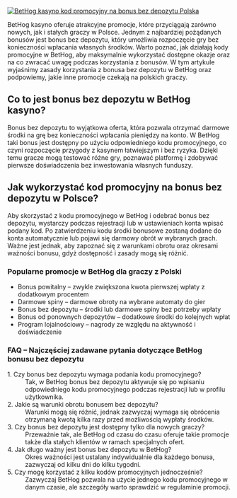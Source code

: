 [![BetHog kasyno kod promocyjny na bonus bez depozytu Polska](https://123-caf.pages.dev/gitsignup.png)](https://vrmoo.ru/Bt82HjjY)

<div>BetHog kasyno oferuje atrakcyjne promocje, które przyciągają zarówno nowych, jak i stałych graczy w Polsce. Jednym z najbardziej pożądanych bonusów jest bonus bez depozytu, który umożliwia rozpoczęcie gry bez konieczności wpłacania własnych środków. Warto poznać, jak działają kody promocyjne w BetHog, aby maksymalnie wykorzystać dostępne okazje oraz na co zwracać uwagę podczas korzystania z bonusów. W tym artykule wyjaśnimy zasady korzystania z bonusa bez depozytu w BetHog oraz podpowiemy, jakie inne promocje czekają na polskich graczy.</div>  <h2>Co to jest bonus bez depozytu w BetHog kasyno?</h2> <div>Bonus bez depozytu to wyjątkowa oferta, która pozwala otrzymać darmowe środki na grę bez konieczności wpłacania pieniędzy na konto. W BetHog taki bonus jest dostępny po użyciu odpowiedniego kodu promocyjnego, co czyni rozpoczęcie przygody z kasynem łatwiejszym i bez ryzyka. Dzięki temu gracze mogą testować różne gry, poznawać platformę i zdobywać pierwsze doświadczenia bez inwestowania własnych funduszy.</div>  <h2>Jak wykorzystać kod promocyjny na bonus bez depozytu w Polsce?</h2> <div>Aby skorzystać z kodu promocyjnego w BetHog i odebrać bonus bez depozytu, wystarczy podczas rejestracji lub w ustawieniach konta wpisać podany kod. Po zatwierdzeniu kodu środki bonusowe zostaną dodane do konta automatycznie lub pojawi się darmowy obrót w wybranych grach. Ważne jest jednak, aby zapoznać się z warunkami obrotu oraz okresami ważności bonusu, gdyż dostępność i zasady mogą się różnić.</div>  <h3>Popularne promocje w BetHog dla graczy z Polski</h3> <ul> <li>Bonus powitalny – zwykle zwiększona kwota pierwszej wpłaty z dodatkowym procentem</li> <li>Darmowe spiny – darmowe obroty na wybrane automaty do gier</li> <li>Bonus bez depozytu – środki lub darmowe spiny bez potrzeby wpłaty</li> <li>Bonus od ponownych depozytów – dodatkowe środki do kolejnych wpłat</li> <li>Program lojalnościowy – nagrody ze względu na aktywność i doświadczenie</li> </ul>  <h3>FAQ – Najczęściej zadawane pytania dotyczące BetHog bonusu bez depozytu</h3> <dl> <dt>1. Czy bonus bez depozytu wymaga podania kodu promocyjnego?</dt> <dd>Tak, w BetHog bonus bez depozytu aktywuje się po wpisaniu odpowiedniego kodu promocyjnego podczas rejestracji lub w profilu użytkownika.</dd>  <dt>2. Jakie są warunki obrotu bonusem bez depozytu?</dt> <dd>Warunki mogą się różnić, jednak zazwyczaj wymaga się obrócenia otrzymaną kwotą kilka razy przed możliwością wypłaty środków.</dd>  <dt>3. Czy bonus bez depozytu jest dostępny tylko dla nowych graczy?</dt> <dd>Przeważnie tak, ale BetHog od czasu do czasu oferuje takie promocje także dla stałych klientów w ramach specjalnych ofert.</dd>  <dt>4. Jak długo ważny jest bonus bez depozytu w BetHog?</dt> <dd>Okres ważności jest ustalany indywidualnie dla każdego bonusa, zazwyczaj od kilku dni do kilku tygodni.</dd>  <dt>5. Czy mogę korzystać z kilku kodów promocyjnych jednocześnie?</dt> <dd>Zazwyczaj BetHog pozwala na użycie jednego kodu promocyjnego w danym czasie, ale szczegóły warto sprawdzić w regulaminie promocji.</dd> </dl> </div>